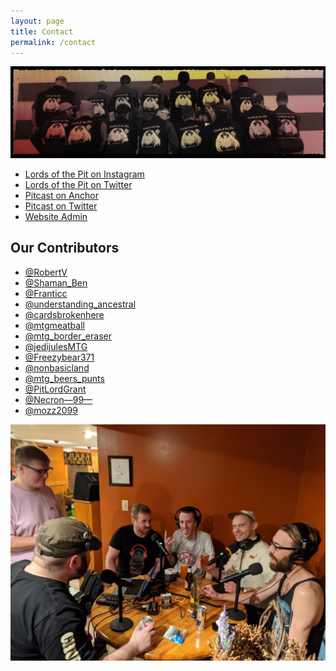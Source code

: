 ```yaml
---
layout: page
title: Contact
permalink: /contact
---
```


![](/assets/images/site/contact.jpg)

- [Lords of the Pit on Instagram](https://instagram.com/lordsofthepit)
- [Lords of the Pit on Twitter](https://twitter.com/LordsOfThePitOG)
- [Pitcast on Anchor](https://anchor.fm/pitcast)
- [Pitcast on Twitter](https://twitter.com/PitcastPod)
- [Website Admin](https://twitter.com/lord_permanence)

## Our Contributors

- [@RobertV](http://www.robvincent.org/)
- [@Shaman_Ben](https://mtgunderground.wordpress.com/)
- [@Franticc](https://twitter.com/Franticc/)
- [@understanding_ancestral](https://www.instagram.com/understanding_ancestral/)
- [@cardsbrokenhere](https://twitter.com/cardsbrokenhere)
- [@mtgmeatball](https://www.instagram.com/mtgmeatball/)
- [@mtg_border_eraser](https://www.instagram.com/mtg_border_eraser/)
- [@jedijulesMTG](https://www.instagram.com/jedijulesmtg/?hl=en)
- [@Freezybear371](https://twitter.com/Freezybear371)
- [@nonbasicland](https://twitter.com/nonbasicland)
- [@mtg_beers_punts](https://twitter.com/mtg_beers_punts)
- [@PitLordGrant](https://twitter.com/PitLordGrant)
- [@Necron—99—](https://www.youtube.com/watch?v=CYcwqCsDeTo)
- [@mozz2099](https://twitter.com/mozz2099)

![](/assets/images/2020/02/pitcast-crew.jpg)
